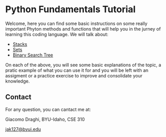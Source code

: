 # Python Fundamentals Tutorial

Welcome, here you can find some basic instructions on some really important Phyton methods and functions that will help you in the jurney of learning this coding language. We will talk about: 
- [Stacks](Stacks)
- [Sets](Sets)
- [Binary Search Tree](BST)

On each of the above, you will see some basic explanations of the topic, a pratic example of what you can use it for and you will be left with an assigment or a practice exercise to improve and consolidate your knowledge. 

## Contact

For any question, you can cantact me at: 

Giacomo Draghi, BYU-Idaho, CSE 310

jak127@byui.edu